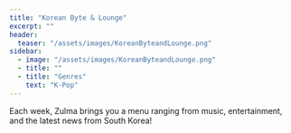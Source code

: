 ```yaml
---
title: "Korean Byte & Lounge"
excerpt: ""
header:
  teaser: "/assets/images/KoreanByteandLounge.png"
sidebar:
  - image: "/assets/images/KoreanByteandLounge.png"
  - title: ""
  - title: "Genres"
    text: "K-Pop"
---
```


Each week, Zulma brings you a menu ranging from music, entertainment, and the latest news from South Korea!
